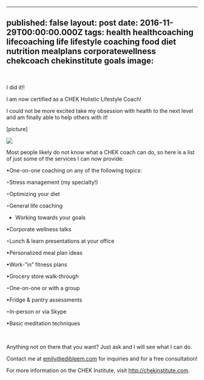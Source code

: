 
---
published: false
layout: post
date: 2016-11-29T00:00:00.000Z
tags: health healthcoaching lifecoaching life lifestyle coaching food diet nutrition mealplans corporatewellness chekcoach chekinstitute goals 
image: 
---


<br>

I did it!!




I am now certified as a CHEK Holistic Lifestyle Coach!




I could not be more excited take my obsession with health to the next level and am finally able to help others with it!




[picture]







<a href="//www.pinterest.com/pin/create/button/" data-pin-do="buttonBookmark"  data-pin-color="red"><img src="//assets.pinterest.com/images/pidgets/pinit_fg_en_rect_red_20.png" /></a>

<!-- Please call pinit.js only once per page -->

<script type="text/javascript" async defer src="//assets.pinterest.com/js/pinit.js"></script>







Most people likely do not know what a CHEK coach can do, so here is a list of just some of the services I can now provide:




•One-on-one coaching on any of the following topics:


◦Stress management (my specialty!)


◦Optimizing your diet


◦General life coaching

* Working towards your goals


•Corporate wellness talks


  ◦Lunch & learn presentations at your office


•Personalized meal plan ideas


•Work-”in” fitness plans


•Grocery store walk-through


  ◦One-on-one or with a group


•Fridge & pantry assessments 


  ◦In-person or via Skype


•Basic meditation techniques


<br>


Anything not on there that you want? Just ask and I will see what I can do. 




Contact me at emily@edibleem.com for inquiries and for a free consultation!



For more information on the CHEK Institute, visit http://chekinstitute.com.
